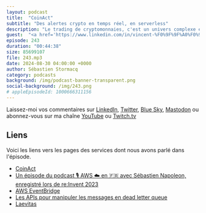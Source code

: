 ```yaml
---
layout: podcast
title:  "CoinAct"
subtitle: "Des alertes crypto en temps réel, en serverless"
description: "Le trading de cryptomonnaies, c'est un univers complexe et volatile où chaque seconde compte. Pour réussir, les traders ont besoin d'outils performants et réactifs. C'est là qu'intervient CoinAct, une startup française qui a développé une plateforme d'alertes en temps réel capable de traiter 5000 événements par minute ! ⚡ Dans cet épisode, nous recevons Vincent Bertin et Sébastien Napoleon, les co-fondateurs de CoinAct, qui vont nous dévoiler les coulisses de leur projet.  De l'architecture serverless basée sur AWS Lambda et EventBridge à la gestion de millions d'alertes par jour, ils nous expliqueront tout !  Vous découvrirez également les perspectives d'avenir de la plateforme.  Si vous êtes passionné(e) par les cryptomonnaies, l'AWS, et l'entrepreneuriat, cet épisode est fait pour vous ! Il y a eu du changement depuis l'enregistrement au mois d'Arvil, CoinAct fait maintenant partie de Laevitas."
guest:  "<a href='https://www.linkedin.com/in/vincent-%F0%9F%9F%A0%F0%9F%92%8A-bertin-8a56561b4/'>Vincent Bertin</a> et <a href='https://www.linkedin.com/in/sebastien-napoleon/'>Sébastien Napoleon</a>, co-foundateurs de CoinAct."
episode: 243
duration: "00:44:38" 
size: 85699107
file: 243.mp3
date: 2024-08-30 04:00:00 +0000
author: Sébastien Stormacq
category: podcasts
background: /img/podcast-banner-transparent.png
social-background: /img/243.png
# appleEpisodeId: 1000666311156
---
```


Laissez-moi vos commentaires sur [LinkedIn](https://www.linkedin.com/in/sebastienstormacq/), [Twitter](https://twitter.com/sebsto), [Blue Sky](https://bsky.app/profile/sebsto.bsky.social), [Mastodon](https://awscommunity.social/@sebsto) ou abonnez-vous sur ma chaîne [YouTube](https://www.youtube.com/sebsto) ou [Twitch.tv](https://www.twitch.tv/sebAWS)

## Liens

Voici les liens vers les pages des services dont nous avons parlé dans l'épisode.

- [CoinAct](https://coinact.gg/#/)
- [Un épisode du podcast 🎙️ AWS ☁️ en 🇫🇷 avec Sébastien Napoleon, enregistré lors de re:Invent 2023](https://francais.podcast.go-aws.com/web/podcasts/episode_191/index.html)
- [AWS EventBridge](https://docs.aws.amazon.com/eventbridge/latest/userguide/eb-what-is.html)
- [Les APIs pour manipuler les messages en dead letter queue](https://aws.amazon.com/blogs/aws/a-new-set-of-apis-for-amazon-sqs-dead-letter-queue-redrive/)
- [Laevitas](https://www.laevitas.ch/)


